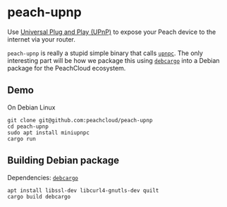 # peach-upnp

Use [Universal Plug and Play (UPnP)](https://en.wikipedia.org/wiki/Universal_Plug_and_Play) to expose your Peach device to the internet via your router.

`peach-upnp` is really a stupid simple binary that calls [`upnpc`](http://miniupnp.free.fr/). The only interesting part will be how we package this using [`debcargo`](https://salsa.debian.org/rust-team/debcargo/) into a Debian package for the PeachCloud ecosystem.

## Demo

On Debian Linux

```shell
git clone git@github.com:peachcloud/peach-upnp
cd peach-upnp
sudo apt install miniupnpc
cargo run
```

## Building Debian package

Dependencies: [`debcargo`](https://salsa.debian.org/rust-team/debcargo/)

```
apt install libssl-dev libcurl4-gnutls-dev quilt
cargo build debcargo
```
